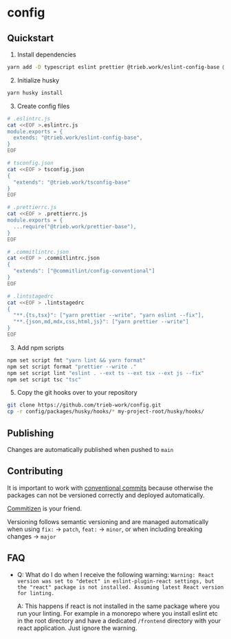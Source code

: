 # config

## Quickstart

1. Install dependencies

```sh
yarn add -D typescript eslint prettier @trieb.work/eslint-config-base @trieb.work/tsconfig-base @trieb.work/prettier-base husky
```

2. Initialize husky

```bash
yarn husky install
```

3. Create config files

```bash
# .eslintrc.js
cat <<EOF >.eslintrc.js
module.exports = {
  extends: "@trieb.work/eslint-config-base",
}
EOF

# tsconfig.json
cat <<EOF > tsconfig.json
{
  "extends": "@trieb.work/tsconfig-base"
}
EOF

# .prettierrc.js
cat <<EOF > .prettierrc.js
module.exports = {
  ...require("@trieb.work/prettier-base"),
}
EOF

# .commitlintrc.json
cat <<EOF > .commitlintrc.json
{
  "extends": ["@commitlint/config-conventional"]
}
EOF

# .lintstagedrc
cat <<EOF > .lintstagedrc
{
  "**.{ts,tsx}": ["yarn prettier --write", "yarn eslint --fix"],
  "**.{json,md,mdx,css,html,js}": ["yarn prettier --write"]
}
EOF
```

3. Add npm scripts

```bash
npm set script fmt "yarn lint && yarn format"
npm set script format "prettier --write ."
npm set script lint "eslint . --ext ts --ext tsx --ext js --fix"
npm set script tsc "tsc"
```

5. Copy the git hooks over to your repository

```bash
git clone https://github.com/trieb-work/config.git
cp -r config/packages/husky/hooks/* my-project-root/husky/hooks/
```

## Publishing

Changes are automatically published when pushed to `main`

## Contributing

It is important to work with [conventional commits](https://www.conventionalcommits.org/en/v1.0.0/) because otherwise the packages can not be versioned correctly and deployed automatically.

[Commitizen](https://github.com/commitizen/cz-cli) is your friend.

Versioning follows semantic versioning and are managed automatically when using `fix:` -> `patch`, `feat:` -> `minor`, or when including breaking changes -> `major`

## FAQ

- Q: What do I do when I receive the following warning: `Warning: React version was set to "detect" in eslint-plugin-react settings, but the "react" package is not installed. Assuming latest React version for linting.`

  A: This happens if react is not installed in the same package where you run your linting. For example in a monorepo where you install eslint etc in the root directory and have a dedicated `/frontend` directory with your react application. Just ignore the warning.
